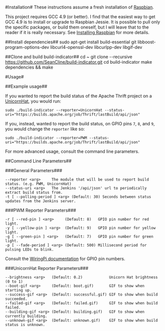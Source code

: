 #Installation#
These instructions assume a fresh installation of [Raspbian](http://www.raspbian.org/).

This project requires GCC 4.9 (or better). I find that the easiest way to get GCC 4.9 is to install or upgrade to Raspbian Jessie. It is possible to pull only the specific packages, or build them oneself, but I will leave that to the reader if it is really necessary. See [Installing Raspbian](InstallingRaspbian.md) for more details.

##Install dependencies##
	sudo apt-get install build-essential git libboost-program-options-dev libcurl4-openssl-dev libcurlpp-dev libgif-dev

##Clone and build build-indicator##
	cd ~
	git clone --recursive https://github.com/SeanCline/build-indicator.git
	cd build-indicator
	make dependencies && make

#Usage#

##Example usage##

If you wanted to report the build status of the Apache Thrift project on a [UnicornHat](http://shop.pimoroni.com/products/unicorn-hat), you would run:
	
	sudo ./build-indicator --reporter=UnicornHat --status-uri="https://builds.apache.org/job/Thrift/lastBuild/api/json"

If you, instead, wanted to report the build status, on GPIO pins `7`, `8`, and `9`, you would change the `reporter` like so:

	sudo ./build-indicator --reporter=PWM --status-uri="https://builds.apache.org/job/Thrift/lastBuild/api/json"

For more advanced usage, consult the command line parameters.

##Command Line Parameters##

###General Parameters###

	--reporter <arg>     The module that will be used to report build status. (e.g. PWM, UnicornHat)
	--status-uri <arg>   The Jenkins '/api/json' url to periodically extract build status from.
	-t [ --polling-period ] <arg> (Default: 30) Seconds between status updates from the Jenkins server.

###PWM Reporter Parameters###

	-r [ --red-pin ] <arg>     (Default: 8)   GPIO pin number for red light.
	-y [ --yellow-pin ] <arg>  (Default: 9)   GPIO pin number for yellow light.
	-g [ --green-pin ] <arg>   (Default: 7)   GPIO pin number for green light.
	-p [ --fade-period ] <arg> (Default: 500) Millisecond period for pulsing LEDs to blink.

Consult the [WiringPi documentation](http://wiringpi.com/pins/) for GPIO pin numbers.
	
###UnicornHat Reporter Parameters###

	--brightness <arg>   (Default: 0.2)            Unicorn Hat brightness (0 to 1)
	--boot-gif <arg>     (Default: boot.gif)       GIF to show when starting up.
	--success-gif <arg>  (Default: successful.gif) GIF to show when build succeeded.
	--failed-gif <arg>   (Default: failed.gif)     GIF to show when build failed.
	--building-gif <arg> (Default: building.gif)   GIF to show when currently building.
	--unknown-gif <arg>  (Default: unknown.gif)    GIF to show when build status is unknown.

